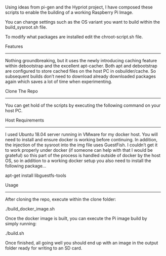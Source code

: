 Using ideas from pi-gen and the Hypriot project, I have composed these scripts to enable the building of a working Raspberry Pi Image.

You can change settings such as the OS variant you want to build within the build_sysroot.sh file.

To modify what packages are installed edit the chroot-script.sh file.

Features
********

Nothing groundbreaking, but it uses the newly introducing caching feature within debootstrap and the excellent apt-cacher. Both apt and debootstrap are configured to store cached files on the host PC in osbuilder/cache. So subsequent builds don’t need to download already downloaded packages again which saves a lot of time when experimenting.

Clone The Repo
**************

You can get hold of the scripts by executing the following command on your host PC.


Host Requirements
*****************

I used Ubuntu 18.04 server running in VMware for my docker host. You will need to install and ensure docker is working before continuing.
In addition, the injection of the sysroot into the img file uses GuestFish. I couldn’t get it to work properly under docker (if someone can help with that I would be grateful) so this part of the process is handled outside of docker by the host OS, so in addition to a working docker setup you also need to install the following package…

apt-get install libguestfs-tools

Usage
*****

After cloning the repo, execute within the clone folder:

./build_docker_image.sh

Once the docker image is built, you can execute the Pi image build by simply running:

./build.sh

Once finished, all going well you should end up with an image in the output folder ready for writing to an SD card.
